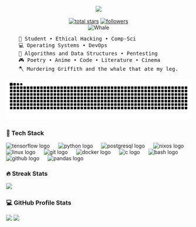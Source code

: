 <p align="center">
  <a href="https://github.com/flvr-soda/readme-typing-svg">
    <img src="https://readme-typing-svg.demolab.com/?lines=Call%20me%20Ismael.;I%20rot,%20but%20beautifully.;Science,%20Engineering,%20Development%20and%20Hacking!&font=Fira%20Code&center=true&width=1000&height=45&color=A7A459&vCenter=true&pause=1000&size=25" /></a>
</p>

<p align="center">

  
  <a href="https://github.com/flvr-soda?tab=repositories&sort=stargazers">
    <img alt="total stars" title="Total stars on GitHub" src="https://custom-icon-badges.demolab.com/github/stars/flvr-soda?color=55960c&style=for-the-badge&labelColor=488207&logo=star"/></a>
  <a href="https://github.com/flvr-soda?tab=followers">
    <img alt="followers" title="Follow me on Github" src="https://custom-icon-badges.demolab.com/github/followers/flvr-soda?color=236ad3&labelColor=1155ba&style=for-the-badge&logo=person-add&label=Follow&logoColor=white"/></a>
  <br><img src="https://raw.githubusercontent.com/Tarikul-Islam-Anik/Animated-Fluent-Emojis/master/Emojis/Animals/Whale.png" alt="Whale" width="20%" /></br>
</p>

<pre>
    💼 Student • Ethical Hacking • Comp-Sci 
    💻 Operating Systems • DevOps 
    📖 Algorithms and Data Structures • Pentesting
    🎮 Poetry • Anime • Code • Literature • Cinema
    🪓 Murdering Griffith and the whale that ate my leg.
</pre>

<picture>
  <source media="(prefers-color-scheme: dark)" srcset="https://raw.githubusercontent.com/flvr-soda/flvr-soda/output/github-snake-dark.svg" />
  <source media="(prefers-color-scheme: light)" srcset="https://raw.githubusercontent.com/flvr-soda/flvr-soda/output/github-snake.svg" />
  <img alt="github-snake" src="https://raw.githubusercontent.com/flvr-soda/flvr-soda/output/github-snake.svg" />
</picture>

 <h3>💾 Tech Stack </h3>
<div align="left">
  <img src="https://cdn.jsdelivr.net/gh/devicons/devicon/icons/tensorflow/tensorflow-original.svg" height="38" alt="tensorflow logo"  />
  <img width="15" />
  <img src="https://cdn.jsdelivr.net/gh/devicons/devicon/icons/python/python-original.svg" height="38" alt="python logo"  />
  <img width="15" />
  <img src="https://cdn.jsdelivr.net/gh/devicons/devicon/icons/postgresql/postgresql-original-wordmark.svg" height="38" alt="postgresql logo"  />
  <img width="15" />
  <img src="https://cdn.jsdelivr.net/gh/devicons/devicon/icons/nixos/nixos-original.svg" height="38" alt="nixos logo"  />
  <img width="15" />
  <img src="https://cdn.jsdelivr.net/gh/devicons/devicon/icons/linux/linux-original.svg" height="38" alt="linux logo"  />
  <img width="15" />
  <img src="https://cdn.jsdelivr.net/gh/devicons/devicon/icons/git/git-original.svg" height="38" alt="git logo"  />
  <img width="15" />
  <img src="https://skillicons.dev/icons?i=docker" height="38" alt="docker logo"  />
  <img width="15" />
  <img src="https://cdn.jsdelivr.net/gh/devicons/devicon/icons/c/c-original.svg" height="38" alt="c logo"  />
  <img width="15" />
  <img src="https://cdn.simpleicons.org/gnubash/4EAA25" height="38" alt="bash logo"  />
  <img width="15" />
  <img src="https://skillicons.dev/icons?i=github" height="38" alt="github logo"  />
  <img width="15" />
  <img src="https://cdn.jsdelivr.net/gh/devicons/devicon/icons/pandas/pandas-original-wordmark.svg" height="38" alt="pandas logo"  />
</div>


 <h3>🔥 Streak Stats</h3>
<a> <img src="http://github-readme-streak-stats.herokuapp.com?user=flvr-soda&theme=gruvbox&exclude_days=Sun%2CSat" > </a>

 <h3>💻 GitHub Profile Stats</h3>
<a> <img src="https://github-readme-stats.vercel.app/api?username=flvr-soda&show_icons=true&theme=gruvbox"> </a>
<a> <img src="https://github-readme-stats.vercel.app/api/top-langs/?username=flvr-soda&layout=compact&theme=gruvbox"> </a>




